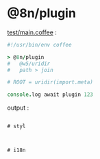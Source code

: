 [‼️]: ✏️README.mdt

# @8n/plugin

[test/main.coffee](./test/main.coffee) :

```coffee
#!/usr/bin/env coffee

> @8n/plugin
#   @w5/uridir
#   path > join

# ROOT = uridir(import.meta)

console.log await plugin 123
```

output :

```

# styl



# i18n
```
